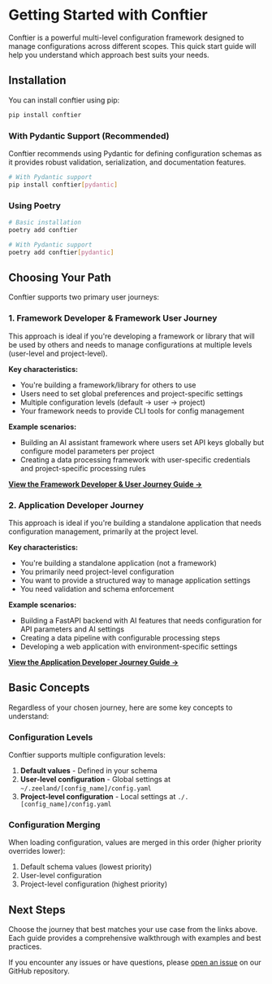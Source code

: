 # Getting Started with Conftier

Conftier is a powerful multi-level configuration framework designed to manage configurations across different scopes. This quick start guide will help you understand which approach best suits your needs.

## Installation

You can install conftier using pip:

```bash
pip install conftier
```

### With Pydantic Support (Recommended)

Conftier recommends using Pydantic for defining configuration schemas as it provides robust validation, serialization, and documentation features.

```bash
# With Pydantic support
pip install conftier[pydantic]
```

### Using Poetry

```bash
# Basic installation
poetry add conftier

# With Pydantic support
poetry add conftier[pydantic]
```

## Choosing Your Path

Conftier supports two primary user journeys:

### 1. Framework Developer & Framework User Journey

This approach is ideal if you're developing a framework or library that will be used by others and needs to manage configurations at multiple levels (user-level and project-level).

**Key characteristics:**

- You're building a framework/library for others to use
- Users need to set global preferences and project-specific settings
- Multiple configuration levels (default → user → project)
- Your framework needs to provide CLI tools for config management

**Example scenarios:**

- Building an AI assistant framework where users set API keys globally but configure model parameters per project
- Creating a data processing framework with user-specific credentials and project-specific processing rules

[**View the Framework Developer & User Journey Guide →**](/guide/framework-journey)

### 2. Application Developer Journey

This approach is ideal if you're building a standalone application that needs configuration management, primarily at the project level.

**Key characteristics:**

- You're building a standalone application (not a framework)
- You primarily need project-level configuration
- You want to provide a structured way to manage application settings
- You need validation and schema enforcement

**Example scenarios:**

- Building a FastAPI backend with AI features that needs configuration for API parameters and AI settings
- Creating a data pipeline with configurable processing steps
- Developing a web application with environment-specific settings

[**View the Application Developer Journey Guide →**](/guide/application-journey)

## Basic Concepts

Regardless of your chosen journey, here are some key concepts to understand:

### Configuration Levels

Conftier supports multiple configuration levels:

1. **Default values** - Defined in your schema
2. **User-level configuration** - Global settings at `~/.zeeland/[config_name]/config.yaml`
3. **Project-level configuration** - Local settings at `./.[config_name]/config.yaml`

### Configuration Merging

When loading configuration, values are merged in this order (higher priority overrides lower):

1. Default schema values (lowest priority)
2. User-level configuration
3. Project-level configuration (highest priority)

## Next Steps

Choose the journey that best matches your use case from the links above. Each guide provides a comprehensive walkthrough with examples and best practices.

If you encounter any issues or have questions, please [open an issue](https://github.com/Undertone0809/conftier/issues) on our GitHub repository.

